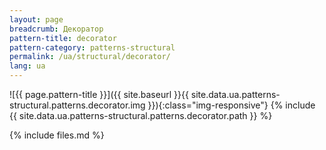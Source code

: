 ```yaml
---
layout: page
breadcrumb: Декоратор
pattern-title: decorator
pattern-category: patterns-structural
permalink: /ua/structural/decorator/
lang: ua
---
```


![{{ page.pattern-title }}]({{ site.baseurl }}{{ site.data.ua.patterns-structural.patterns.decorator.img }}){:class="img-responsive"}
{% include {{ site.data.ua.patterns-structural.patterns.decorator.path }} %}

{% include files.md %}
